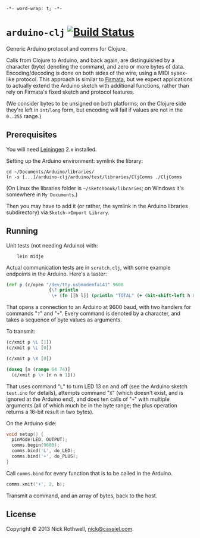 `-*- word-wrap: t; -*-`

# `arduino-clj` [![Build Status](https://secure.travis-ci.org/cassiel/arduino-clj.png)](http://travis-ci.org/cassiel/arduino-clj)

Generic Arduino protocol and comms for Clojure.

Calls from Clojure to Arduino, and back again, are distinguished by a character (byte) denoting the command, and zero or more bytes of data. Encoding/decoding is done on both sides of the wire, using a MIDI sysex-like protocol. This approach is similar to [Firmata](http://playground.arduino.cc/Interfacing/Firmata), but we expect applications to actually extend the Arduino sketch with additional functions, rather than rely on Firmata's fixed sketch and protocol features.

(We consider bytes to be unsigned on both platforms; on the Clojure side they're left in `int`/`long` form, but encoding will fail if values are not in the `0..255` range.)

## Prerequisites

You will need [Leiningen](https://github.com/technomancy/leiningen) 2.x installed.

Setting up the Arduino environment: symlink the library:

    cd ~/Documents/Arduino/libraries/
    ln -s [...]/arduino-clj/arduino/test/libraries/CljComms ./CljComms
    
(On Linux the libraries folder is `~/sketchbook/libraries`; on Windows it's somewhere in `My Documents`.)

Then you may have to add it (or rather, the symlink in the Arduino libraries subdirectory) via `Sketch->Import Library`.

## Running

Unit tests (not needing Arduino) with:

        lein midje

Actual communication tests are in `scratch.clj`, with some example endpoints in the Arduino. Here's a taster:

```clojure
(def p (c/open "/dev/tty.usbmodemfa141" 9600
                {\? println
                 \+ (fn [[h l]] (println "TOTAL" (+ (bit-shift-left h 8) l)))}))
```

That opens a connection to an Arduino at 9600 baud, with two handlers for commands "`?`" and "`+`". Every command is denoted by a character, and takes a sequence of byte values as arguments.

To transmit:

```clojure
(c/xmit p \L [1])
(c/xmit p \L [0])

(c/xmit p \X [0])

(doseq [n (range 64 74)]
  (c/xmit p \+ [n n n 1]))
```

That uses command "`L`" to turn LED 13 on and off (see the Arduino sketch `test.ino` for details), attempts command "`X`" (which doesn't exist, and is ignored at the Arduino end), and does ten calls of "`+`" with multiple arguments (all of which much be in the byte range; the plus operation returns a 16-bit result in two bytes).

On the Arduino side:

```c++
void setup() {
  pinMode(LED, OUTPUT);
  comms.begin(9600);
  comms.bind('L', do_LED);
  comms.bind('+', do_PLUS);
}
```

Call `comms.bind` for every function that is to be called in the Arduino.

```c++
comms.xmit('+', 2, b);
```

Transmit a command, and an array of bytes, back to the host.

## License

Copyright © 2013 Nick Rothwell, nick@cassiel.com.
